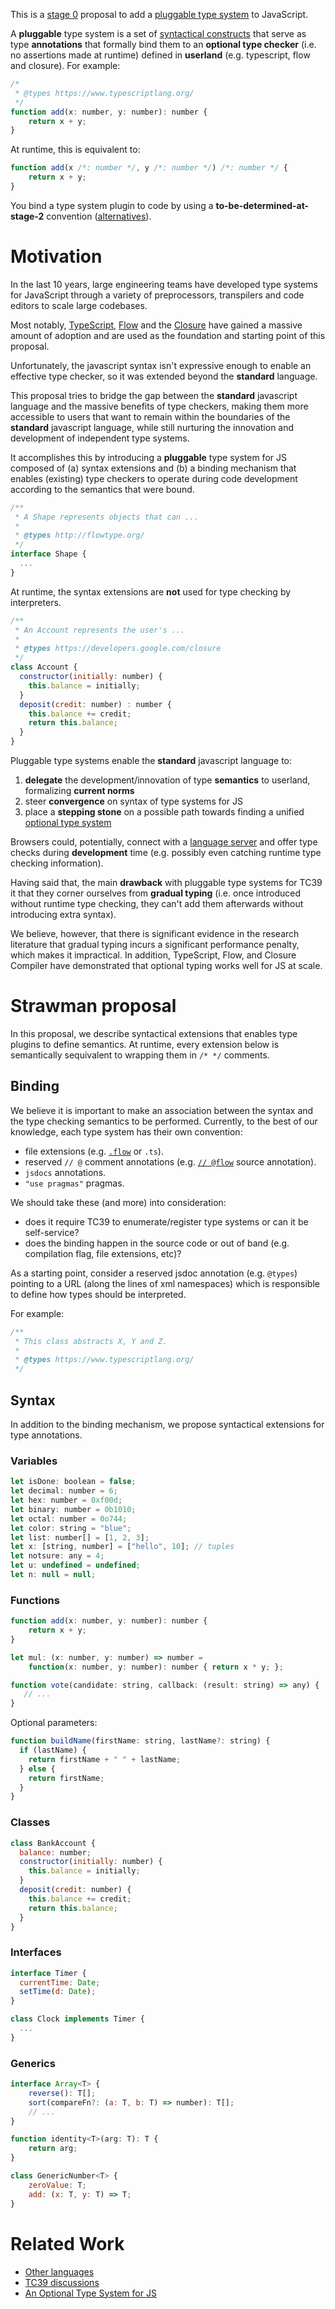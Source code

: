 This is a [stage 0](https://tc39.github.io/process-document/) proposal to add a [pluggable type system](http://bracha.org/pluggableTypesPosition.pdf) to JavaScript.

A **pluggable** type system is a set of [syntactical constructs](#syntax) that serve as type **annotations** that formally bind them to an **optional type checker** (i.e. no assertions made at runtime) defined in  **userland** (e.g. typescript, flow and closure). For example:

```javascript
/* 
 * @types https://www.typescriptlang.org/
 */
function add(x: number, y: number): number {
    return x + y;
}
```

At runtime, this is equivalent to:

```javascript
function add(x /*: number */, y /*: number */) /*: number */ {
    return x + y;
}
```

You bind a type system plugin to code by using a **to-be-determined-at-stage-2** convention ([alternatives](#binding)).

# Motivation

In the last 10 years, large engineering teams have developed type systems for JavaScript through a variety of preprocessors, transpilers and code editors to scale large codebases.

Most notably, [TypeScript](https://www.typescriptlang.org/), [Flow](http://flowtype.org/) and the [Closure](https://github.com/google/closure-compiler/wiki/Annotating-JavaScript-for-the-Closure-Compiler) have gained a massive amount of adoption and are used as the foundation and starting point of this proposal.

Unfortunately, the javascript syntax isn't expressive enough to enable an effective type checker, so it was extended beyond the **standard** language.

This proposal tries to bridge the gap between the **standard** javascript language and the massive benefits of type checkers, making them more accessible to users that want to remain within the boundaries of the **standard** javascript language, while still nurturing the innovation and development of independent type systems.

It accomplishes this by introducing a **pluggable** type system for JS composed of (a) syntax extensions and (b) a binding mechanism that enables (existing) type checkers to operate during code development according to the semantics that were bound.

```javascript
/**
 * A Shape represents objects that can ...
 *
 * @types http://flowtype.org/
 */
interface Shape {
  ...
}
```

At runtime, the syntax extensions are **not** used for type checking by interpreters.

```javascript
/**
 * An Account represents the user's ...
 *
 * @types https://developers.google.com/closure
 */
class Account {  
  constructor(initially: number) {  
    this.balance = initially;  
  }  
  deposit(credit: number) : number {  
    this.balance += credit;  
    return this.balance;  
  }  
}
```


Pluggable type systems enable the **standard** javascript language to:

1. **delegate** the development/innovation of type **semantics** to userland, formalizing **current norms**
1. steer **convergence** on syntax of type systems for JS 
1. place a **stepping stone** on a possible path towards finding a unified [optional type system](http://code.sgo.to/proposal-optional-types/)

Browsers could, potentially, connect with a [language server](https://github.com/Microsoft/language-server-protocol) and offer type checks during **development** time (e.g. possibly even catching runtime type checking information).

Having said that, the main **drawback** with pluggable type systems for TC39 it that they corner ourselves from **gradual typing** (i.e. once introduced without runtime type checking, they can't add them afterwards without introducing extra syntax).

We believe, however, that there is significant evidence in the research literature that gradual typing incurs a significant performance penalty, which makes it impractical. In addition, TypeScript, Flow, and Closure Compiler have demonstrated that optional typing works well for JS at scale.

# Strawman proposal

In this proposal, we describe syntactical extensions that enables type plugins to define semantics. At runtime, every extension below is semantically sequivalent to wrapping them in ```/* */``` comments.

## Binding

We believe it is important to make an association between the syntax and the type checking semantics to be performed. Currently, to the best of our knowledge, each type system has their own convention:

* file extensions (e.g. [```.flow```](https://github.com/facebook/flow/issues/1996#issuecomment-230919868) or ```.ts```).
* reserved ```// @``` comment annotations (e.g. [```// @flow```](https://flow.org/en/docs/usage/#toc-prepare-your-code-for-flow) source annotation).
* ```jsdocs``` annotations.
* ```"use pragmas"``` pragmas.

We should take these (and more) into consideration:

* does it require TC39 to enumerate/register type systems or can it be self-service?
* does the binding happen in the source code or out of band (e.g. compilation flag, file extensions, etc)?

As a starting point, consider a reserved jsdoc annotation (e.g. ```@types```) pointing to a URL (along the lines of xml namespaces) which is responsible to define how types should be interpreted.

For example:

```javascript
/**
 * This class abstracts X, Y and Z.
 *
 * @types https://www.typescriptlang.org/
 */
```

## Syntax

In addition to the binding mechanism, we propose syntactical extensions for type annotations.

### Variables

```javascript
let isDone: boolean = false;
let decimal: number = 6;
let hex: number = 0xf00d;
let binary: number = 0b1010;
let octal: number = 0o744;
let color: string = "blue";
let list: number[] = [1, 2, 3];
let x: [string, number] = ["hello", 10]; // tuples
let notsure: any = 4;
let u: undefined = undefined;
let n: null = null;
```

### Functions

```javascript
function add(x: number, y: number): number {
    return x + y;
}

let mul: (x: number, y: number) => number =
    function(x: number, y: number): number { return x * y; };

function vote(candidate: string, callback: (result: string) => any) {  
   // ...  
}
```

Optional parameters:

```javascript
function buildName(firstName: string, lastName?: string) {
  if (lastName) {
    return firstName + " " + lastName;
  } else {
    return firstName;
  }
}
```

### Classes

```javascript
class BankAccount {  
  balance: number;  
  constructor(initially: number) {  
    this.balance = initially;  
  }  
  deposit(credit: number) {  
    this.balance += credit;  
    return this.balance;  
  }  
}
```

### Interfaces

```javascript
interface Timer {
  currentTime: Date;
  setTime(d: Date);
}

class Clock implements Timer {
  ...
}
```

### Generics

```javascript
interface Array<T> {  
    reverse(): T[];  
    sort(compareFn?: (a: T, b: T) => number): T[];  
    // ...   
}

function identity<T>(arg: T): T {
    return arg;
}

class GenericNumber<T> {
    zeroValue: T;
    add: (x: T, y: T) => T;
}
```

# Related Work

* [Other languages](http://code.sgo.to/proposal-optional-types/FAQ.html#other-languages)
* [TC39 discussions](http://code.sgo.to/proposal-optional-types/FAQ.html#tc39-discussions)
* [An Optional Type System for JS](http://code.sgo.to/proposal-optional-types/)
